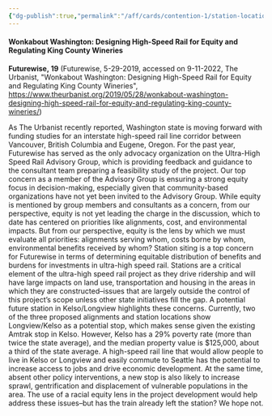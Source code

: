 ```yaml
---
{"dg-publish":true,"permalink":"/aff/cards/contention-1/station-location-is-important-for-addressing-racial-inequality/","dgHomeLink":true,"dgPassFrontmatter":false}
---
```


#### Wonkabout Washington: Designing High-Speed Rail for Equity and Regulating King County Wineries

**Futurewise, 19** (Futurewise, 5-29-2019, accessed on 9-11-2022, The Urbanist, "Wonkabout Washington: Designing High-Speed Rail for Equity and Regulating King County Wineries", https://www.theurbanist.org/2019/05/28/wonkabout-washington-designing-high-speed-rail-for-equity-and-regulating-king-county-wineries/)

As The Urbanist recently reported, Washington state is moving forward with funding studies for an interstate high-speed rail line corridor between Vancouver, British Columbia and Eugene, Oregon. For the past year, Futurewise has served as the only advocacy organization on the Ultra-High Speed Rail Advisory Group, which is providing feedback and guidance to the consultant team preparing a feasibility study of the project. Our top concern as a member of the Advisory Group is ensuring a strong equity focus in decision-making, especially given that community-based organizations have not yet been invited to the Advisory Group. While equity is mentioned by group members and consultants as a concern, from our perspective, equity is not yet leading the charge in the discussion, which to date has centered on priorities like alignments, cost, and environmental impacts. But from our perspective, equity is the lens by which we must evaluate all priorities: alignments serving whom, costs borne by whom, environmental benefits received by whom? Station siting is a top concern for Futurewise in terms of determining equitable distribution of benefits and burdens for investments in ultra-high speed rail. Stations are a critical element of the ultra-high speed rail project as they drive ridership and will have large impacts on land use, transportation and housing in the areas in which they are constructed–issues that are largely outside the control of this project’s scope unless other state initiatives fill the gap. A potential future station in Kelso/Longview highlights these concerns. Currently, two of the three proposed alignments and station locations show Longview/Kelso as a potential stop, which makes sense given the existing Amtrak stop in Kelso. However, Kelso has a 29% poverty rate (more than twice the state average), and the median property value is $125,000, about a third of the state average. A high-speed rail line that would allow people to live in Kelso or Longview and easily commute to Seattle has the potential to increase access to jobs and drive economic development. At the same time, absent other policy interventions, a new stop is also likely to increase sprawl, gentrification and displacement of vulnerable populations in the area. The use of a racial equity lens in the project development would help address these issues–but has the train already left the station? We hope not.